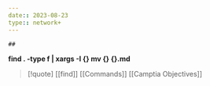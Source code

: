 ```yaml
---
date:: 2023-08-23
type:: network+
---
```

	## 
**find . -type f | xargs -I {} mv {} {}.md**

>[!quote] [[find]] [[Commands]] [[Camptia Objectives]]